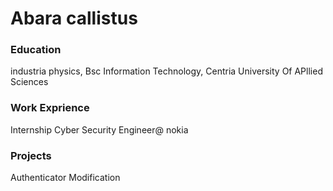 # Abara callistus

### Education
industria physics, Bsc
Information Technology, Centria University Of APllied Sciences

### Work Exprience
Internship Cyber Security Engineer@ nokia

### Projects
Authenticator Modification
